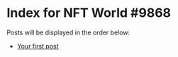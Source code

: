 # Index for NFT World #9868
Posts will be displayed in the order below:

- [Your first post](./001-first.md)

